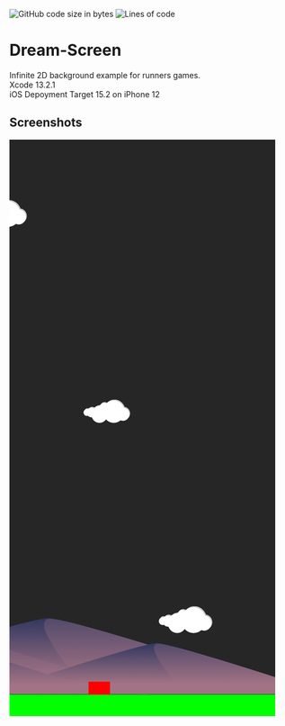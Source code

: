 <img alt="GitHub code size in bytes" src="https://img.shields.io/github/languages/code-size/cesar8389/Dream-Screen">  <img alt="Lines of code" src="https://img.shields.io/tokei/lines/github/cesar8389/Dream-Screen">
# Dream-Screen
Infinite 2D background example for runners games. 
<br>Xcode 13.2.1
<br>iOS Depoyment Target 15.2 on iPhone 12
## Screenshots
![Screenshot](Screenshots/screenshot1.png?raw=true "Title")
